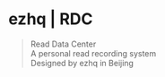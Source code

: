 # ezhq | RDC  

> Read Data Center  
> A personal read recording system  
> Designed by ezhq in Beijing
